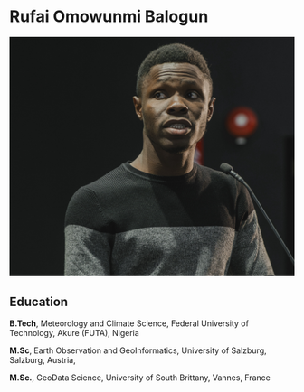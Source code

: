 # Rufai Omowunmi Balogun

![Rufai Balogun](img/rufai_pics.JPG)


## Education
**B.Tech**, Meteorology and Climate Science, Federal University of Technology, Akure (FUTA), Nigeria

**M.Sc**, Earth Observation and GeoInformatics, University of Salzburg, Salzburg, Austria,

**M.Sc.**, GeoData Science, University of South Brittany, Vannes, France